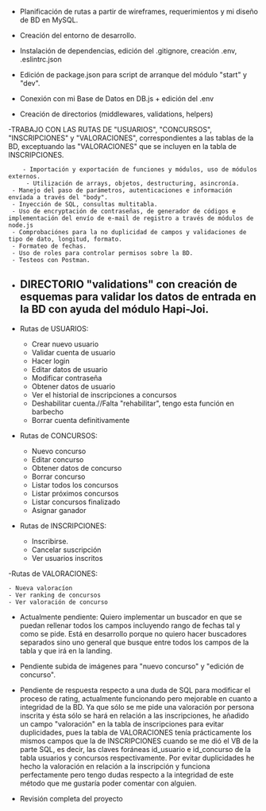 

 

- Planificación de rutas a partir de wireframes, requerimientos y mi diseño de BD en MySQL. 

- Creación del entorno de desarrollo.

- Instalación de dependencias, edición del .gitignore, creación .env, .eslintrc.json

- Edición de package.json para script de arranque del módulo "start" y "dev".

- Conexión con mi Base de Datos en DB.js + edición del .env 

- Creación de directorios (middlewares, validations, helpers)



-TRABAJO CON LAS RUTAS DE "USUARIOS", "CONCURSOS", "INSCRIPCIONES" y "VALORACIONES", correspondientes a las tablas de la BD, exceptuando las "VALORACIONES" que se incluyen en la tabla de INSCRIPCIONES.


        - Importación y exportación de funciones y módulos, uso de módulos externos.
         - Utilización de arrays, objetos, destructuring, asincronía.
	 - Manejo del paso de parámetros, autenticaciones e información envíada a través del "body".
	 - Inyección de SQL, consultas multitabla.
	 - Uso de encryptación de contraseñas, de generador de códigos e implementación del envío de e-mail de registro a través de módulos de node.js
	 - Comprobaciónes para la no duplicidad de campos y validaciones de tipo de dato, longitud, formato.
	 - Formateo de fechas.
 	 - Uso de roles para controlar permisos sobre la BD.
	 - Testeos con Postman.



- DIRECTORIO "validations" con creación de esquemas para validar los datos de entrada en la BD con ayuda del módulo Hapi-Joi.
	- 

- Rutas de USUARIOS:

	- Crear nuevo usuario 
	- Validar cuenta de usuario 
	- Hacer login 
	- Editar datos de usuario
	- Modificar contraseña
	- Obtener datos de usuario
	- Ver el historial de inscripciones a concursos
	- Deshabilitar cuenta.//Falta "rehabilitar", tengo esta función en barbecho
	- Borrar cuenta definitivamente
	



- Rutas de CONCURSOS:

	- Nuevo concurso
	- Editar concurso
	- Obtener datos de concurso
	- Borrar concurso
	- Listar todos los concursos
	- Listar próximos concursos
	- Listar concursos finalizado
	- Asignar ganador

	


- Rutas de INSCRIPCIONES:

	- Inscribirse.
	- Cancelar suscripción
	- Ver usuarios inscritos




-Rutas de VALORACIONES:

	- Nueva valoracíon
	- Ver ranking de concursos
	- Ver valoración de concurso



    
 - Actualmente pendiente: Quiero implementar un buscador en que se puedan rellenar todos los campos incluyendo rango de fechas tal y como se pide. Está en desarrollo porque no quiero hacer buscadores separados sino uno general que busque entre todos los campos de la tabla y que irá en la landing.

- Pendiente subida de imágenes para "nuevo concurso" y "edición de concurso".
			  
- Pendiente de respuesta respecto a una duda de SQL para modificar el proceso de rating, actualmente funcionando pero mejorable en cuanto a integridad de la BD. Ya que sólo se me pide una valoración por persona inscrita y ésta sólo se hará en relación a las inscripciones, he añadido un campo "valoración" en la tabla de inscripciones para evitar duplicidades, pues la tabla de VALORACIONES tenía prácticamente los mismos campos que la de INSCRIPCIONES cuando se me dió el VB de la parte SQL, es decir, las claves foráneas id_usuario e id_concurso de la tabla usuarios y concursos respectivamente. Por evitar duplicidades he hecho la valoración en relación a la inscripción y funciona perfectamente pero tengo dudas respecto a la integridad de este método que me gustaría poder comentar con alguien.

- Revisión completa del proyecto


	
	




